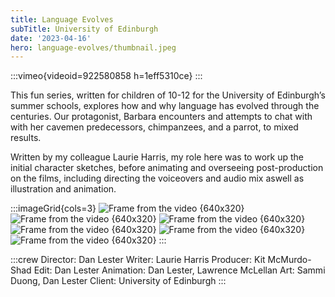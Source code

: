```yaml
---
title: Language Evolves
subTitle: University of Edinburgh
date: '2023-04-16'
hero: language-evolves/thumbnail.jpeg
---
```


:::vimeo{videoid=922580858 h=1eff5310ce}
:::


This fun series, written for children of 10-12 for the University of Edinburgh’s summer schools, explores how and why language has evolved through the centuries. Our protagonist, Barbara encounters and attempts to chat with with her cavemen predecessors, chimpanzees, and a parrot, to mixed results.


Written by my colleague Laurie Harris, my role here was to work up the initial character sketches, before animating and overseeing post-production on the films, including directing the voiceovers and audio mix aswell as illustration and animation.

:::imageGrid{cols=3}
![Frame from the video {640x320}](/static/images/language-evolves/frame_152.jpeg '')
![Frame from the video {640x320}](/static/images/language-evolves/frame_196.jpg '')
![Frame from the video {640x320}](/static/images/language-evolves/frame_661.jpg '')
![Frame from the video {640x320}](/static/images/language-evolves/frame_740.jpeg '')
![Frame from the video {640x320}](/static/images/language-evolves/frame_854.jpg '')
![Frame from the video {640x320}](/static/images/language-evolves/frame_838.jpg '')
:::

:::crew
Director: Dan Lester
Writer: Laurie Harris
Producer: Kit McMurdo-Shad
Edit: Dan Lester
Animation: Dan Lester, Lawrence McLellan
Art: Sammi Duong, Dan Lester
Client: University of Edinburgh
:::

